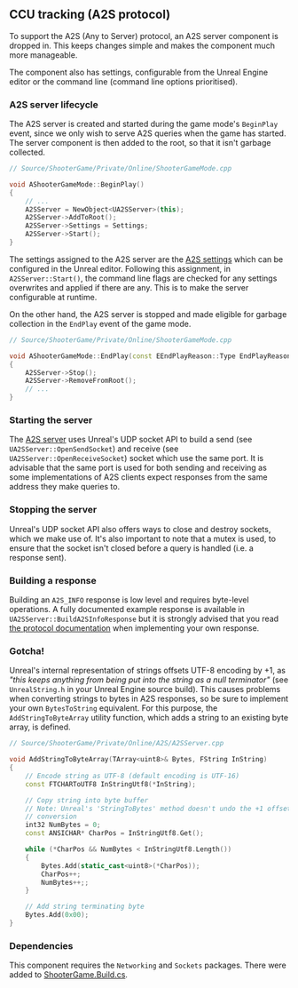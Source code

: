 ## CCU tracking (A2S protocol)
To support the A2S (Any to Server) protocol, an A2S server component is dropped in.
This keeps changes simple and makes the component much more manageable.

The component also has settings, configurable from the Unreal Engine editor or the command line (command line options prioritised).

### A2S server lifecycle
The A2S server is created and started during the game mode's `BeginPlay` event, since we only wish to serve A2S queries when the game has started.
The server component is then added to the root, so that it isn't garbage collected.
```c++
// Source/ShooterGame/Private/Online/ShooterGameMode.cpp

void AShooterGameMode::BeginPlay()
{
	// ...
	A2SServer = NewObject<UA2SServer>(this);
	A2SServer->AddToRoot();
	A2SServer->Settings = Settings;
	A2SServer->Start();
}
```

The settings assigned to the A2S server are the [A2S settings](../Source/ShooterGame/Private/Online/A2S/A2SServerSettings.h) which can be configured in the Unreal editor.
Following this assignment, in `A2SServer::Start()`, the command line flags are checked for any settings overwrites and applied if there are any.
This is to make the server configurable at runtime.

On the other hand, the A2S server is stopped and made eligible for garbage collection in the `EndPlay` event of the game mode.
```c++
// Source/ShooterGame/Private/Online/ShooterGameMode.cpp

void AShooterGameMode::EndPlay(const EEndPlayReason::Type EndPlayReason)
{
	A2SServer->Stop();
	A2SServer->RemoveFromRoot();
	// ...
}
```

### Starting the server
The [A2S server](../Source/ShooterGame/Private/Online/A2S/A2SServer.cpp) uses Unreal's UDP socket API to build a send (see `UA2SServer::OpenSendSocket`) and receive (see `UA2SServer::OpenReceiveSocket`) socket which use the same port.
It is advisable that the same port is used for both sending and receiving as some implementations of A2S clients expect responses from the same address they make queries to.

### Stopping the server
Unreal's UDP socket API also offers ways to close and destroy sockets, which we make use of.
It's also important to note that a mutex is used, to ensure that the socket isn't closed before a query is handled (i.e. a response sent).

### Building a response
Building an `A2S_INFO` response is low level and requires byte-level operations.
A fully documented example response is available in `UA2SServer::BuildA2SInfoResponse` but it is strongly advised that you read [the protocol documentation](https://developer.valvesoftware.com/wiki/Server_queries) when implementing your own response.

### Gotcha!
Unreal's internal representation of strings offsets UTF-8 encoding by +1, as *"this keeps anything from being put into the string as a null terminator"* (see `UnrealString.h` in your Unreal Engine source build).
This causes problems when converting strings to bytes in A2S responses, so be sure to implement your own `BytesToString` equivalent.
For this purpose, the `AddStringToByteArray` utility function, which adds a string to an existing byte array, is defined.
```c++
// Source/ShooterGame/Private/Online/A2S/A2SServer.cpp

void AddStringToByteArray(TArray<uint8>& Bytes, FString InString)
{
	// Encode string as UTF-8 (default encoding is UTF-16)
	const FTCHARToUTF8 InStringUtf8(*InString);

	// Copy string into byte buffer
	// Note: Unreal's 'StringToBytes' method doesn't undo the +1 offset of its internal UTF-8 encoding so write our own
	// conversion
	int32 NumBytes = 0;
	const ANSICHAR* CharPos = InStringUtf8.Get();

	while (*CharPos && NumBytes < InStringUtf8.Length())
	{
		Bytes.Add(static_cast<uint8>(*CharPos));
		CharPos++;
		NumBytes++;;
	}

	// Add string terminating byte
	Bytes.Add(0x00);
}
```

### Dependencies
This component requires the `Networking` and `Sockets` packages.
There were added to [ShooterGame.Build.cs](../Source/ShooterGame/ShooterGame.Build.cs).
